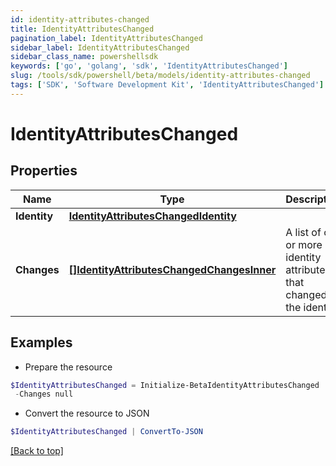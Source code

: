 ```yaml
---
id: identity-attributes-changed
title: IdentityAttributesChanged
pagination_label: IdentityAttributesChanged
sidebar_label: IdentityAttributesChanged
sidebar_class_name: powershellsdk
keywords: ['go', 'golang', 'sdk', 'IdentityAttributesChanged'] 
slug: /tools/sdk/powershell/beta/models/identity-attributes-changed
tags: ['SDK', 'Software Development Kit', 'IdentityAttributesChanged']
---
```



# IdentityAttributesChanged

## Properties

Name | Type | Description | Notes
------------ | ------------- | ------------- | -------------
**Identity** |  [**IdentityAttributesChangedIdentity**](identity-attributes-changed-identity) |  | 
**Changes** |  [**[]IdentityAttributesChangedChangesInner**](identity-attributes-changed-changes-inner) | A list of one or more identity attributes that changed on the identity. | 

## Examples

- Prepare the resource
```powershell
$IdentityAttributesChanged = Initialize-BetaIdentityAttributesChanged  -Identity null `
 -Changes null
```

- Convert the resource to JSON
```powershell
$IdentityAttributesChanged | ConvertTo-JSON
```


[[Back to top]](#) 

